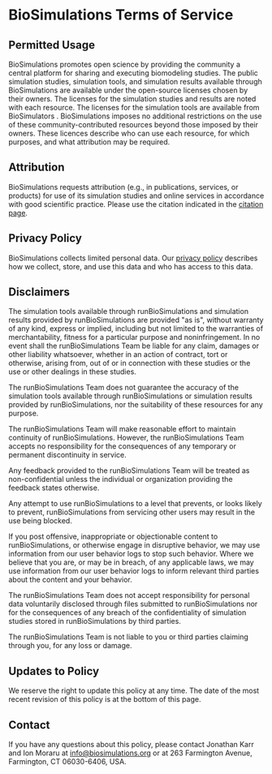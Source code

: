 # BioSimulations Terms of Service
## Permitted Usage

BioSimulations promotes open science by providing the community a central platform for sharing and executing biomodeling studies. The public simulation studies, simulation tools, and simulation results available through BioSimulations are available under the open-source licenses chosen by their owners. The licenses for the simulation studies and results are noted with each resource. The licenses for the simulation tools are available from BioSimulators . BioSimulations imposes no additional restrictions on the use of these community-contributed resources beyond those imposed by their owners. These licences describe who can use each resource, for which purposes, and what attribution may be required.

## Attribution

BioSimulations requests attribution (e.g., in publications, services, or products) for use of its simulation studies and online services in accordance with good scientific practice. Please use the citation indicated in the [citation page](./citation).
## Privacy Policy
BioSimulations collects limited personal data. Our [privacy policy](./PRIVACY_POLICY.md) describes how we collect, store, and use this data and who has access to this data.

## Disclaimers

The simulation tools available through runBioSimulations and simulation results provided by runBioSimulations are provided "as is", without warranty of any kind, express or implied, including but not limited to the warranties of merchantability, fitness for a particular purpose and noninfringement. In no event shall the runBioSimulations Team be liable for any claim, damages or other liability whatsoever, whether in an action of contract, tort or otherwise, arising from, out of or in connection with these studies or the use or other dealings in these studies.

The runBioSimulations Team does not guarantee the accuracy of the simulation tools available through runBioSimulations or simulation results provided by runBioSimulations, nor the suitability of these resources for any purpose.

The runBioSimulations Team will make reasonable effort to maintain continuity of runBioSimulations. However, the runBioSimulations Team accepts no responsibility for the consequences of any temporary or permanent discontinuity in service.

Any feedback provided to the runBioSimulations Team will be treated as non-confidential unless the individual or organization providing the feedback states otherwise.

Any attempt to use runBioSimulations to a level that prevents, or looks likely to prevent, runBioSimulations from servicing other users may result in the use being blocked.

If you post offensive, inappropriate or objectionable content to runBioSimulations, or otherwise engage in disruptive behavior, we may use information from our user behavior logs to stop such behavior. Where we believe that you are, or may be in breach, of any applicable laws, we may use information from our user behavior logs to inform relevant third parties about the content and your behavior.

The runBioSimulations Team does not accept responsibility for personal data voluntarily disclosed through files submitted to runBioSimulations nor for the consequences of any breach of the confidentiality of simulation studies stored in runBioSimulations by third parties.

The runBioSimulations Team is not liable to you or third parties claiming through you, for any loss or damage.

## Updates to Policy

We reserve the right to update this policy at any time. The date of the most recent revision of this policy is at the bottom of this page.

## Contact
If you have any questions about this policy, please contact Jonathan Karr and Ion Moraru at info@biosimulations.org or at 263 Farmington Avenue, Farmington, CT 06030-6406, USA.
